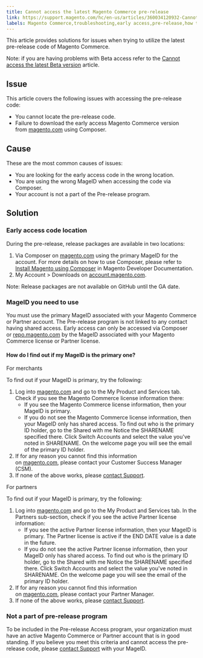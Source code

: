 ```yaml
---
title: Cannot access the latest Magento Commerce pre-release
link: https://support.magento.com/hc/en-us/articles/360034120932-Cannot-access-the-latest-Magento-Commerce-pre-release
labels: Magento Commerce,troubleshooting,early access,pre-release,how to,MageID
---
```


<p>This article provides solutions for issues when trying to utilize the latest pre-release code of Magento Commerce.</p>
<p class="info">Note: if you are having problems with Beta access refer to the <a href="https://support.magento.com/hc/en-us/articles/360048169471">Cannot access the latest Beta version</a> article.</p>
<h2>Issue</h2>
<p>This article covers the following issues with accessing the pre-release code:</p>
<ul>
<li>You cannot locate the pre-release code.</li>
<li>Failure to download the early access Magento Commerce version from <a href="https://account.magento.com/customer/account/login">magento.com</a> using Composer.</li>
</ul>
<h2>Cause</h2>
<p>These are the most common causes of issues:</p>
<ul>
<li>You are looking for the early access code in the wrong location.</li>
<li>You are using the wrong MageID when accessing the code via Composer.</li>
<li>Your account is not a part of the Pre-release program.</li>
</ul>
<h2>Solution</h2>
<h3>Early access code location</h3>
<p>During the pre-release, release packages are available in two locations:</p>
<ol>
<li>Via Composer on <a href="https://repo.magento.com/">magento.com</a> using the primary MageID for the account. For more details on how to use Composer, please refer to <a href="https://devdocs.magento.com/guides/v2.3/install-gde/composer.html">Install Magento using Composer</a> in Magento Developer Documentation.</li>
<li>
My Account &gt; Downloads on <a href="https://account.magento.com/customer/account/login">account.magento.com</a>.</li>
</ol>
<p class="info">Note: Release packages are not available on GitHub until the GA date.</p>
<h3>MageID you need to use</h3>
<p>You must use the primary MageID associated with your Magento Commerce or Partner account. The Pre-release program is not linked to any contact having shared access. Early access can only be accessed via Composer or <a href="https://repo.magento.com/">repo.magento.com</a> by the MageID associated with your Magento Commerce license or Partner license. </p>
<h4>How do I find out if my MageID is the primary one?</h4>
<p>For merchants</p>
<p>To find out if your MageID is primary, try the following:</p>
<ol>
<li>Log into <a href="https://account.magento.com/customer/account/login">magento.com</a> and go to the My Product and Services tab. Check if you see the Magento Commerce license information there:
<ul>
<li>If you see the Magento Commerce license information, then your MageID is primary.</li>
<li>If you do not see the Magento Commerce license information, then your MageID only has shared access. To find out who is the primary ID holder, go to the Shared with me Notice the SHARENAME specified there. Click Switch Accounts and select the value you've noted in SHARENAME. On the welcome page you will see the email of the primary ID holder.</li>
</ul>
</li>
<li>If for any reason you cannot find this information on <a href="https://account.magento.com/customer/account/login">magento.com</a>, please contact your Customer Success Manager (CSM).</li>
<li>If none of the above works, please <a href="https://support.magento.com/hc/en-us/articles/360019088251-Submit-a-support-ticket">contact Support</a>.</li>
</ol>
<p>For partners</p>
<p>To find out if your MageID is primary, try the following:</p>
<ol>
<li>Log into <a href="https://account.magento.com/customer/account/login">magento.com</a> and go to the My Product and Services tab. In the Partners sub-section, check if you see the active Partner license information:<br/>
<ul>
<li>If you see the active Partner license information, then your MageID is primary. The Partner license is active if the END DATE value is a date in the future. </li>
<li>If you do not see the active Partner license information, then your MageID only has shared access. To find out who is the primary ID holder, go to the Shared with me Notice the SHARENAME specified there. Click Switch Accounts and select the value you've noted in SHARENAME. On the welcome page you will see the email of the primary ID holder.</li>
</ul>
</li>
<li>If for any reason you cannot find this information on <a href="https://account.magento.com/customer/account/login">magento.com</a>, please contact your Partner Manager.</li>
<li>If none of the above works, please <a href="https://support.magento.com/hc/en-us/articles/360019088251-Submit-a-support-ticket">сontact Support</a>.</li>
</ol>
<h3>Not a part of pre-release program</h3>
<p>To be included in the Pre-release Access program, your organization must have an active Magento Commerce or Partner account that is in good standing. If you believe you meet this criteria and cannot access the pre-release code, please <a href="https://support.magento.com/hc/en-us/articles/360019088251-Submit-a-support-ticket">contact Support</a> with your MageID.</p>